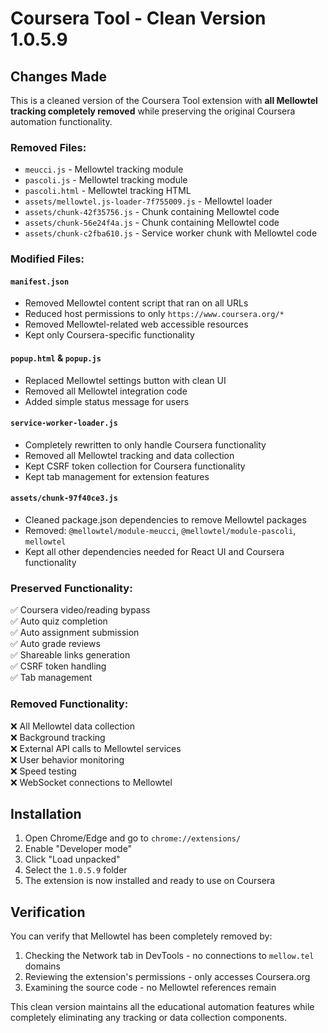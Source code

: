 # Coursera Tool - Clean Version 1.0.5.9

## Changes Made

This is a cleaned version of the Coursera Tool extension with **all Mellowtel tracking completely removed** while preserving the original Coursera automation functionality.

### Removed Files:
- `meucci.js` - Mellowtel tracking module
- `pascoli.js` - Mellowtel tracking module  
- `pascoli.html` - Mellowtel tracking HTML
- `assets/mellowtel.js-loader-7f755009.js` - Mellowtel loader
- `assets/chunk-42f35756.js` - Chunk containing Mellowtel code
- `assets/chunk-56e24f4a.js` - Chunk containing Mellowtel code
- `assets/chunk-c2fba610.js` - Service worker chunk with Mellowtel code

### Modified Files:

#### `manifest.json`
- Removed Mellowtel content script that ran on all URLs
- Reduced host permissions to only `https://www.coursera.org/*`
- Removed Mellowtel-related web accessible resources
- Kept only Coursera-specific functionality

#### `popup.html` & `popup.js`
- Replaced Mellowtel settings button with clean UI
- Removed all Mellowtel integration code
- Added simple status message for users

#### `service-worker-loader.js`
- Completely rewritten to only handle Coursera functionality
- Removed all Mellowtel tracking and data collection
- Kept CSRF token collection for Coursera functionality
- Kept tab management for extension features

#### `assets/chunk-97f40ce3.js`
- Cleaned package.json dependencies to remove Mellowtel packages
- Removed: `@mellowtel/module-meucci`, `@mellowtel/module-pascoli`, `mellowtel`
- Kept all other dependencies needed for React UI and Coursera functionality

### Preserved Functionality:
✅ Coursera video/reading bypass  
✅ Auto quiz completion  
✅ Auto assignment submission  
✅ Auto grade reviews  
✅ Shareable links generation  
✅ CSRF token handling  
✅ Tab management  

### Removed Functionality:
❌ All Mellowtel data collection  
❌ Background tracking  
❌ External API calls to Mellowtel services  
❌ User behavior monitoring  
❌ Speed testing  
❌ WebSocket connections to Mellowtel  

## Installation

1. Open Chrome/Edge and go to `chrome://extensions/`
2. Enable "Developer mode"
3. Click "Load unpacked" 
4. Select the `1.0.5.9` folder
5. The extension is now installed and ready to use on Coursera

## Verification

You can verify that Mellowtel has been completely removed by:
1. Checking the Network tab in DevTools - no connections to `mellow.tel` domains
2. Reviewing the extension's permissions - only accesses Coursera.org
3. Examining the source code - no Mellowtel references remain

This clean version maintains all the educational automation features while completely eliminating any tracking or data collection components.